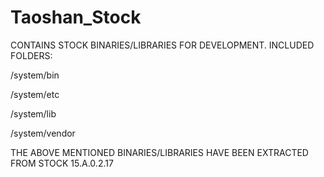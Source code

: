 Taoshan_Stock
=============
CONTAINS STOCK BINARIES/LIBRARIES FOR DEVELOPMENT. INCLUDED FOLDERS:

/system/bin

/system/etc

/system/lib

/system/vendor


THE ABOVE MENTIONED BINARIES/LIBRARIES HAVE BEEN EXTRACTED FROM STOCK 15.A.0.2.17
